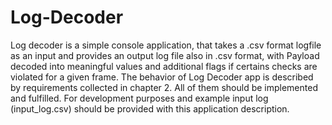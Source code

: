 # Log-Decoder
Log decoder is a simple console application, that takes a .csv format logfile as an input and provides an output log file also in .csv format, with Payload decoded into meaningful values and additional flags if certains checks are violated for a given frame. The behavior of Log Decoder app is described by requirements collected in chapter 2. All of them should be implemented and fulfilled. For development purposes and example input log (input_log.csv) should be provided with this application description.
